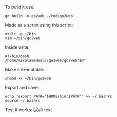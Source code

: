 To build it use:
```
go build -o go2web ./cmd/go2web
```

Made as a script using this script:

```
mkdir -p ~/bin
vim ~/bin/go2web
```

Inside write:
```
#!/bin/bash
/home/maxplamadeala/go2web/go2web"$@"
```
Make it executable:
```
chmod +x ~/bin/go2web
```

Export and save:
```
echo 'export PATH="$HOME/bin:$PATH"' >> ~/.bashrc
source ~/.bashrc
```
Test if works:
![alt text](ss1.png)

